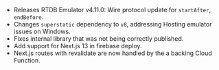 - Releases RTDB Emulator v4.11.0: Wire protocol update for `startAfter`, `endBefore`.
- Changes `superstatic` dependency to `v8`, addressing Hosting emulator issues on Windows.
- Fixes internal library that was not being correctly published.
- Add support for Next.js 13 in firebase deploy.
- Next.js routes with revalidate are now handled by the a backing Cloud Function.